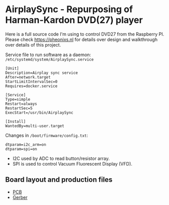 # AirplaySync - Repurposing of Harman-Kardon DVD(27) player 

Here is a full source code I'm using to control DVD27 from the Raspberry PI.
Please check https://pheonixs.nl for details over design and walkthrough over details of this project.

Service file to run software as a daemon:
`/etc/systemd/system/AirplaySync.service`

```
[Unit]
Description=Airplay sync service
After=network.target
StartLimitIntervalSec=0
Requires=docker.service

[Service]
Type=simple
Restart=always
RestartSec=5
ExecStart=/usr/bin/AirplaySync

[Install]
WantedBy=multi-user.target
```

Changes in `/boot/firmware/config.txt`:
```
dtparam=i2c_arm=on
dtparam=spi=on
```

* I2C used by ADC to read button/resistor array.
* SPI is used to control Vacuum Fluorescent Display (VFD).

## Board layout and production files
* [PCB](./pcb/pcb.pdf)
* [Gerber](./pcb/Gerber/)
